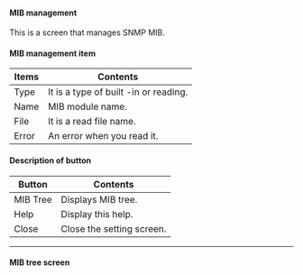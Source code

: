 #### MIB management
<div class="text-xl">
This is a screen that manages SNMP MIB.
</div>


>>>
#### MIB management item

<div class="text-lg">

| Items | Contents |
| ---- | ---- |
| Type | It is a type of built -in or reading.|
| Name | MIB module name.|
| File | It is a read file name.|
| Error | An error when you read it.|

</div>

>>>
#### Description of button

<div class="text-lg">

| Button | Contents |
| ---- | ---- |
| MIB Tree | Displays MIB tree.|
| Help | Display this help.|
| Close | Close the setting screen.|

</div>

---
#### MIB tree screen

